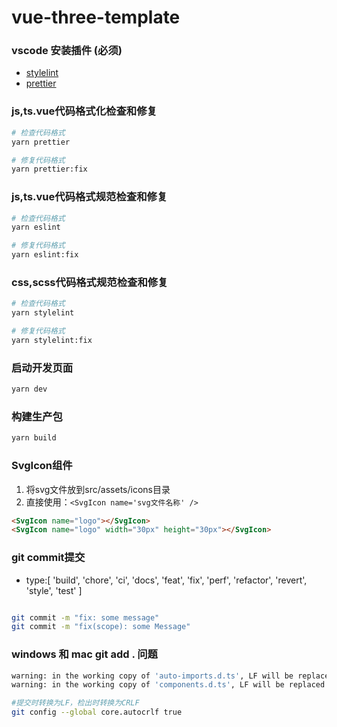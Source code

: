 # vue-three-template
### vscode 安装插件 (**必须**)

- [stylelint](https://marketplace.visualstudio.com/items?itemName=stylelint.vscode-stylelint)
- [prettier](https://marketplace.visualstudio.com/items?itemName=esbenp.prettier-vscode)


### js,ts.vue代码格式化检查和修复
```bash
# 检查代码格式
yarn prettier

# 修复代码格式
yarn prettier:fix
```

### js,ts.vue代码格式规范检查和修复
```bash
# 检查代码格式
yarn eslint

# 修复代码格式
yarn eslint:fix
```

### css,scss代码格式规范检查和修复
```bash
# 检查代码格式
yarn stylelint

# 修复代码格式
yarn stylelint:fix
```

### 启动开发页面
```bash
yarn dev
```

### 构建生产包
```bash
yarn build
```

### SvgIcon组件
1. 将svg文件放到src/assets/icons目录
2. 直接使用：```<SvgIcon name='svg文件名称' />```
   
```html
<SvgIcon name="logo"></SvgIcon>
<SvgIcon name="logo" width="30px" height="30px"></SvgIcon>
```


### git commit提交

* type:[
  'build', 'chore', 'ci', 'docs', 'feat', 'fix',
  'perf', 'refactor', 'revert', 'style', 'test'
]


```bash

git commit -m "fix: some message"
git commit -m "fix(scope): some Message" 

```


### windows 和 mac git add . 问题
```bash
warning: in the working copy of 'auto-imports.d.ts', LF will be replaced by CRLF the next time Git touches it
warning: in the working copy of 'components.d.ts', LF will be replaced by CRLF the next time Git touches it

#提交时转换为LF，检出时转换为CRLF
git config --global core.autocrlf true

```